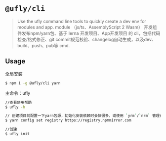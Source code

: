 # `@ufly/cli`

> Use the ufly command line tools to quickly create a dev env for modules and app.  module （js/ts、AssemblyScript 2 Wasm） 开发组件发布npm/yarn包、基于 lerna 开发项目、App开发项目 的 cli，包括代码检查/格式修正、git commit规范校验、changelog自动生成，以及dev、build、push、pub等 cmd.

## Usage
全局安装

```bash
$ npm i -g @ufly/cli yarn
```

主命令：ufly

```bash
//查看使用帮助
$ ufly -h

// 创建项目前配置一下yarn包源，初始化安装依赖时会快很多，或使用 `yrm`/`nrm` 管理仓库源
$ yarn config set registry https://registry.npmmirror.com

//创建
$ ufly init
```
